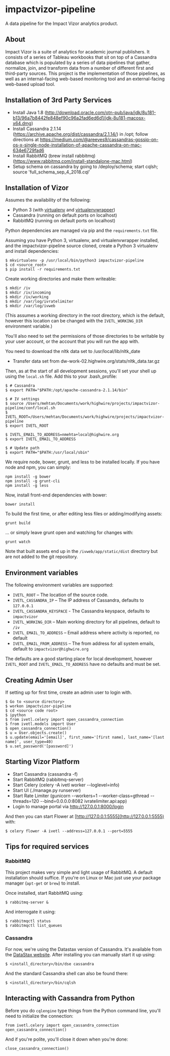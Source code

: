 impactvizor-pipeline
====================

A data pipeline for the Impact Vizor analytics product.

About
-----

Impact Vizor is a suite of analytics for academic journal publishers. It consists of a series of Tableau workbooks that
sit on top of a Cassandra database which is populated by a series of data pipelines that gather, normalize, join, and
transform data from a number of different first and third-party sources. This project is the implementation of those
pipelines, as well as an internal-facing web-based monitoring tool and an external-facing web-based upload tool.


Installation of 3rd Party Services
----------------------------------

- Install Java 1.8 (http://download.oracle.com/otn-pub/java/jdk/8u181-b13/96a7b8442fe848ef90c96a2fad6ed6d1/jdk-8u181-macosx-x64.dmg)
- Install Cassandra 2.1.14 (https://archive.apache.org/dist/cassandra/2.1.14/) in /opt; follow directions at https://medium.com/@areeves9/cassandras-gossip-on-os-x-single-node-installation-of-apache-cassandra-on-mac-634e6729fad6
- Install RabbitMQ (brew install rabbitmq) (https://www.rabbitmq.com/install-standalone-mac.html)
- Setup schema on cassandra by going to <source code>/deploy/schema; start cqlsh; source 'full_schema_sep_4_2018.cql'

Installation of Vizor
---------------------

Assumes the availability of the following:

* Python 3 (with [virtualenv](https://virtualenv.pypa.io) and [virtualenvwrapper](http://virtualenvwrapper.readthedocs.org))
* Cassandra (running on default ports on localhost)
* RabbitMQ (running on default ports on localhost)

Python dependencies are managed via pip and the `requirements.txt` file.

Assuming you have Python 3, virtualenv, and virtualenvwrapper installed, and the impactvizor-pipeline source cloned,
create a Python 3 virtualenv and install dependencies:

	$ mkvirtualenv -p /usr/local/bin/python3 impactvizor-pipeline	
    $ cd <source_root>
	$ pip install -r requirements.txt

Create working directories and make them writeable:

    $ mkdir /iv
    $ mkdir /iv/incoming
    $ mkdir /iv/working
    $ mkdir /var/log/ivratelimiter
    $ mkdir /var/log/ivweb

(This assumes a working directory in the root directory, which is the default, however this location can be changed with
the `IVETL_WORKING_DIR` environment variable.)

You'll also need to set the permissions of those directories to be writable by your user account, or the account that
you will run the app with.

You need to download the nltk data set to /usr/local/lib/nltk_date
- Transfer data set from dw-work-02.highwire.org/stats/nltk_data.tar.gz

Then, as at the start of all development sessions, you'll set your shell up using the `local.sh` file.
Add this to your .bash_profile:

    $ # Cassandra
    $ export PATH="$PATH:/opt/apache-cassandra-2.1.14/bin"

    $ # IV settings
    $ source /Users/mehtan/Documents/work/highwire/projects/impactvizor-pipeline/conf/local.sh
    $ IVETL_ROOT=/Users/mehtan/Documents/work/highwire/projects/impactvizor-pipeline
    $ export IVETL_ROOT

    $ IVETL_EMAIL_TO_ADDRESS=nmehta+local@highwire.org
    $ export IVETL_EMAIL_TO_ADDRESS

    $ # Update path
    $ export PATH="$PATH:/usr/local/sbin"


We require node, bower, grunt, and less to be installed locally. If you have node and npm, you can simply:

    npm install -g bower
    npm install -g grunt-cli
    npm install -g less

Now, install front-end dependencies with bower:

    bower install

To build the first time, or after editing less files or adding/modifying assets:

    grunt build

... or simply leave grunt open and watching for changes with:

    grunt watch

Note that built assets end up in the `/ivweb/app/static/dist` directory but are not added to the git repository.


Environment variables
---------------------

The following environment variables are supported:

* `IVETL_ROOT` – The location of the source code.
* `IVETL_CASSANDRA_IP` – The IP address of Cassandra, defaults to `127.0.0.1`
* `IVETL_CASSANDRA_KEYSPACE` - The Cassandra keyspace, defaults to `impactvizor`
* `IVETL_WORKING_DIR` – Main working directory for all pipelines, default to `/iv`
* `IVETL_EMAIL_TO_ADDRESS` – Email address where activity is reported, no default
* `IVETL_EMAIL_FROM_ADDRESS` – The from address for all system emails, default to `impactvizor@highwire.org`

The defaults are a good starting place for local development, however `IVETL_ROOT` and `IVETL_EMAIL_TO_ADDRESS` have no
defaults and must be set.


Creating Admin User
-------------------
If setting up for first time, create an admin user to login with.

    $ Go to <source directory>
    $ workon impactvizor-pipeline
    $ cd <source code root>
    $ ipython
    $ from ivetl.celery import open_cassandra_connection
    $ from ivetl.models import User
    $ open_cassandra_connection()
    $ u = User.objects.create()
    $ u.update(email='[email]', first_name='[first name], last_name='[last name]', user_type=40)
    $ u.set_password('[password]')

Starting Vizor Platform
-----------------------

- Start Cassandra (cassandra -f)
- Start RabbitMQ (rabbitmq-server)
- Start Celery (celery -A ivetl worker --loglevel=info)
- Start UI (./manage.py runserver)
- Start Rate Limiter (gunicorn --workers=1 --worker-class=gthread --threads=120 --bind=0.0.0.0:8082 ivratelimiter.api:app)
- Login to manage portal via http://127.0.0.1:8000/login

And then you can start Flower at [http://127.0.0.1:5555](http://127.0.0.1:5555) with:

    $ celery flower -A ivetl --address=127.0.0.1 --port=5555


Tips for required services
--------------------------

### RabbitMQ

This project makes very simple and light usage of RabbitMQ. A default installation should suffice. If you're on Linux or
Mac just use your package manager (`apt-get` or `brew`) to install.

Once installed, start RabbitMQ using:

    $ rabbitmq-server &

And interrogate it using:

    $ rabbitmqctl status
    $ rabbitmqctl list_queues

### Cassandra

For now, we're using the Datastax version of Cassandra. It's available from the
[DataStax website](https://academy.datastax.com/downloads). After installing you can manually start it up using:

    $ <install_directory>/bin/dse cassandra

And the standard Cassandra shell can also be found there:

    $ <install_directory>/bin/cqlsh

Interacting with Cassandra from Python
--------------------------------------

Before you do `cqlengine` type things from the Python command line, you'll need to initialize the connection:

    from ivetl.celery import open_cassandra_connection
    open_cassandra_connection()

And if you're polite, you'll close it down when you're done:

    close_cassandra_connection()

